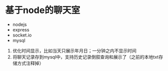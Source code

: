 # 基于node的聊天室
* nodejs
* express
* socket.io
* mysql

1. 优化时间显示，比如当天只展示年月日；一分钟之内不显示时间
2. 将聊天记录存到mysql中，支持历史记录倒叙查询和展示了（之前的本地txt存储方式注释掉）
